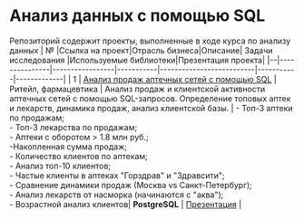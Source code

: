# Анализ данных с помощью SQL
Репозиторий содержит проекты, выполненные в ходе курса по анализу данных
| №  |Ссылка на проект|Отрасль бизнеса|Описание| Задачи исследования |Используемые библиотеки|Презентация проекта|
|--|---------------|-----------------|-----------|--------------------------|-----------|-------------|
| 1  | [Анализ продаж аптечных сетей с помощью SQL](https://github.com/Elena-Kos/Portfolio_PostgreSQL/tree/b48b40a0e665fb8c9805fc1fd914a81ab1d509bf/%D0%9A%D0%B5%D0%B9%D1%81_%D0%BF%D0%BE%D1%80%D1%82%D1%84%D0%BE%D0%BB%D0%B8%D0%BE%20SQL%20) | Ритейл, фармацевтика | Анализ продаж и клиентской активности аптечных сетей с помощью SQL-запросов. Определение топовых аптек и лекарств, динамика продаж, анализ клиентской базы. |  - Топ-3 аптеки по продажам;  <br>- Топ-3 лекарства по продажам; <br>- Аптеки с оборотом > 1.8 млн руб.;  <br>-Накопленная сумма продаж;  <br>- Количество клиентов по аптекам;  <br>- Анализ топ-10 клиентов;  <br>- Частые клиенты в аптеках "Горздрав" и "Здравсити";  <br>- Сравнение динамики продаж (Москва vs Санкт-Петербург);  <br>- Анализ лекарств от    насморка (начинаются с "аква");  <br>- Возрастной анализ клиентов| **PostgreSQL** | [Презентация](https://drive.google.com/file/d/1q5T2NA6t98Z7i6upVMGNSMhGEQ7xHvld/view?usp=sharing) |

